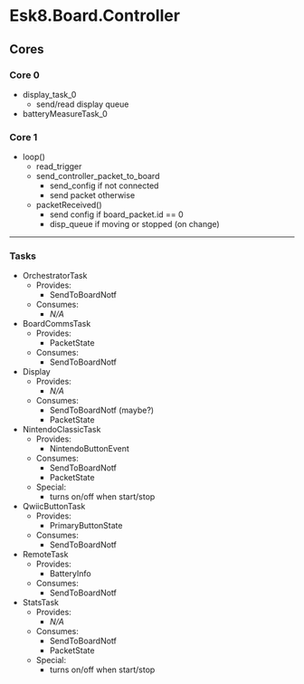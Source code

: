 # Esk8.Board.Controller

## Cores
### Core 0
- display_task_0
  - send/read display queue
- batteryMeasureTask_0
### Core 1
- loop()
  - read_trigger
  - send_controller_packet_to_board
    - send_config if not connected
    - send packet otherwise
  - packetReceived()
    - send config if board_packet.id == 0
    - disp_queue if moving or stopped (on change)

--------------------------------------------------

### Tasks
- OrchestratorTask
  - Provides:
    - SendToBoardNotf
  - Consumes:
    - _N/A_
- BoardCommsTask
  - Provides:
    - PacketState
  - Consumes:
    - SendToBoardNotf
- Display
  - Provides:
    - _N/A_
  - Consumes:
    - SendToBoardNotf (maybe?)
    - PacketState
- NintendoClassicTask
  - Provides:
    - NintendoButtonEvent
  - Consumes:
    - SendToBoardNotf
    - PacketState
  - Special:
    - turns on/off when start/stop
- QwiicButtonTask
  - Provides:
    - PrimaryButtonState
  - Consumes:
    - SendToBoardNotf
- RemoteTask
  - Provides:
    - BatteryInfo
  - Consumes:
    - SendToBoardNotf
- StatsTask
  - Provides:
    - _N/A_
  - Consumes:
    - SendToBoardNotf
    - PacketState
  - Special:
    - turns on/off when start/stop



